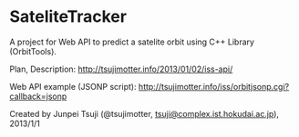 SateliteTracker
===============

A project for Web API to predict a satelite orbit using C++ Library (OrbitTools).

Plan, Description: http://tsujimotter.info/2013/01/02/iss-api/

Web API example (JSONP script): http://tsujimotter.info/iss/orbitjsonp.cgi?callback=jsonp 

Created by Junpei Tsuji (@tsujimotter, tsuji@complex.ist.hokudai.ac.jp), 2013/1/1

